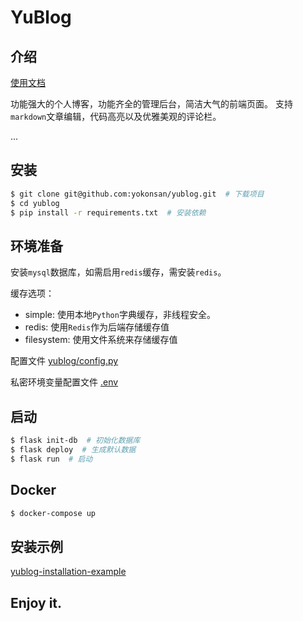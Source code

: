 # YuBlog

## 介绍

[使用文档](https://www.yukunweb.com/page/YuBlog-document/)

功能强大的个人博客，功能齐全的管理后台，简洁大气的前端页面。
支持`markdown`文章编辑，代码高亮以及优雅美观的评论栏。

...

## 安装

```bash
$ git clone git@github.com:yokonsan/yublog.git  # 下载项目
$ cd yublog
$ pip install -r requirements.txt  # 安装依赖
```

## 环境准备

安装`mysql`数据库，如需启用`redis`缓存，需安装`redis`。

缓存选项：
- simple: 使用本地`Python`字典缓存，非线程安全。
- redis: 使用`Redis`作为后端存储缓存值
- filesystem: 使用文件系统来存储缓存值

配置文件 [yublog/config.py](yublog/config.py)

私密环境变量配置文件 [.env](.env)


## 启动

```bash
$ flask init-db  # 初始化数据库
$ flask deploy  # 生成默认数据
$ flask run  # 启动
```

## Docker

```bash
$ docker-compose up
```

## 安装示例

[yublog-installation-example](https://github.com/yokonsan/yublog-installation-example)

## Enjoy it.
